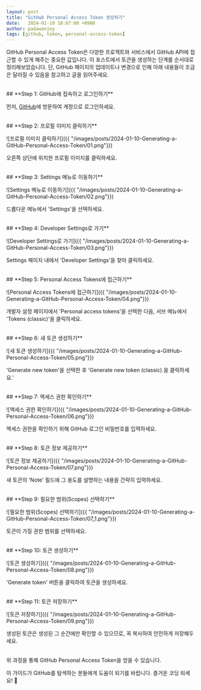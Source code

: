 ```yaml
---
layout: post
title: "GitHub Personal Access Token 생성하기"
date:   2024-01-10 10:07:00 +0900
author: padawanjoy
tags: [github, token, personal-access-token]
---
```


GitHub Personal Access Token은 다양한 프로젝트와 서비스에서 GitHub API에 접근할 수 있게 해주는 중요한 값입니다. 이 포스트에서 토큰을 생성하는 단계를 순서대로 정리해보았습니다. 단, GitHub 페이지의 업데이트나 변경으로 인해 아래 내용들이 조금은 달라질 수 있음을 참고하고 글을 읽어주세요.

<br>
## **Step 1: GitHub에 접속하고 로그인하기**

먼저, [GitHub](https://github.com/)에 방문하여 계정으로 로그인하세요.

<br>
## **Step 2: 프로필 이미지 클릭하기**

![프로필 이미지 클릭하기]({{ "/images/posts/2024-01-10-Generating-a-GitHub-Personal-Access-Token/01.png"}})

오른쪽 상단에 위치한 프로필 이미지를 클릭하세요.

<br>
## **Step 3: Settings 메뉴로 이동하기**

![Settings 메뉴로 이동하기]({{ "/images/posts/2024-01-10-Generating-a-GitHub-Personal-Access-Token/02.png"}})

드롭다운 메뉴에서 'Settings'을 선택하세요.

<br>
## **Step 4: Developer Settings로 가기**

![Developer Settings로 가기]({{ "/images/posts/2024-01-10-Generating-a-GitHub-Personal-Access-Token/03.png"}})

Settings 페이지 내에서 'Developer Settings'을 찾아 클릭하세요.

<br>
## **Step 5: Personal Access Tokens에 접근하기**

![Personal Access Tokens에 접근하기]({{ "/images/posts/2024-01-10-Generating-a-GitHub-Personal-Access-Token/04.png"}})

개발자 설정 페이지에서 'Personal access tokens'을 선택한 다음, 서브 메뉴에서 'Tokens (classic)'을 클릭하세요.

<br>
## **Step 6: 새 토큰 생성하기**

![새 토큰 생성하기]({{ "/images/posts/2024-01-10-Generating-a-GitHub-Personal-Access-Token/05.png"}})

'Generate new token'을 선택한 후 'Generate new token (classic).을 클릭하세요.'

<br>
## **Step 7: 액세스 권한 확인하기**

![액세스 권한 확인하기]({{ "/images/posts/2024-01-10-Generating-a-GitHub-Personal-Access-Token/06.png"}})

액세스 권한을 확인하기 위해 GitHub 로그인 비밀번호를 입력하세요.

<br>
## **Step 8: 토큰 정보 제공하기**

![토큰 정보 제공하기]({{ "/images/posts/2024-01-10-Generating-a-GitHub-Personal-Access-Token/07.png"}})

새 토큰의 'Note' 필드에 그 용도를 설명하는 내용을 간략히 입력하세요.

<br>
## **Step 9: 필요한 범위(Scopes) 선택하기**

![필요한 범위(Scopes) 선택하기]({{ "/images/posts/2024-01-10-Generating-a-GitHub-Personal-Access-Token/07_1.png"}})

토큰이 가질 권한 범위를 선택하세요.

<br>
## **Step 10: 토큰 생성하기**

![토큰 생성하기]({{ "/images/posts/2024-01-10-Generating-a-GitHub-Personal-Access-Token/08.png"}})

'Generate token' 버튼을 클릭하여 토큰을 생성하세요.

<br>
## **Step 11: 토큰 저장하기**

![토큰 저장하기]({{ "/images/posts/2024-01-10-Generating-a-GitHub-Personal-Access-Token/09.png"}})

생성된 토큰은 생성된 그 순간에만 확인할 수 있으므로, 꼭 복사하여 안전하게 저장해두세요.

<br>
위 과정을 통해 GitHub Personal Access Token을 얻을 수 있습니다.

이 가이드가 GitHub를 탐색하는 분들에게 도움이 되기를 바랍니다. 즐거운 코딩 되세요! 🚀